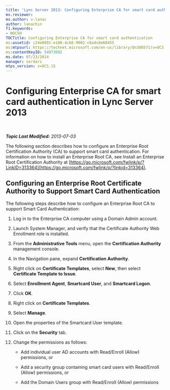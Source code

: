 ```yaml
---
title: 'Lync Server 2013: Configuring Enterprise CA for smart card authentication'
ms.reviewer: 
ms.author: v-lanac
author: lanachin
f1.keywords:
- NOCSH
TOCTitle: Configuring Enterprise CA for smart card authentication
ms:assetid: c24e0891-e108-4cb6-9902-c6a4c8e68455
ms:mtpsurl: https://technet.microsoft.com/en-us/library/Dn308571(v=OCS.15)
ms:contentKeyID: 54973692
ms.date: 07/23/2014
manager: serdars
mtps_version: v=OCS.15
---
```


<div data-xmlns="http://www.w3.org/1999/xhtml">

<div class="topic" data-xmlns="http://www.w3.org/1999/xhtml" data-msxsl="urn:schemas-microsoft-com:xslt" data-cs="https://msdn.microsoft.com/">

<div data-asp="https://msdn2.microsoft.com/asp">

# Configuring Enterprise CA for smart card authentication in Lync Server 2013

</div>

<div id="mainSection">

<div id="mainBody">

<span> </span>

_**Topic Last Modified:** 2013-07-03_

The following section describes how to configure an Enterprise Root Certification Authority (CA) to support smart card authentication. For information on how to install an Enterprise Root CA, see Install an Enterprise Root Certification Authority at [https://go.microsoft.com/fwlink/p/?LinkID=313364](https://go.microsoft.com/fwlink/p/?linkid=313364).

<div>

## Configuring an Enterprise Root Certificate Authority to Support Smart Card Authentication

The following steps describe how to configure an Enterprise Root CA to support Smart Card Authentication:

1.  Log in to the Enterprise CA computer using a Domain Admin account.

2.  Launch System Manager, and verify that the Certificate Authority Web Enrollment role is installed.

3.  From the **Administrative Tools** menu, open the **Certification Authority** management console.

4.  In the Navigation pane, expand **Certification Authority**.

5.  Right click on **Certificate Templates**, select **New**, then select **Certificate Template to Issue**.

6.  Select **Enrollment Agent**, **Smartcard User**, and **Smartcard Logon**.

7.  Click **OK**.

8.  Right click on **Certificate Templates**.

9.  Select **Manage**.

10. Open the properties of the Smartcard User template.

11. Click on the **Security** tab.

12. Change the permissions as follows:
    
      - Add individual user AD accounts with Read/Enroll (Allow) permissions, or
    
      - Add a security group containing smart card users with Read/Enroll (Allow) permissions, or
    
      - Add the Domain Users group with Read/Enroll (Allow) permissions

</div>

</div>

<span> </span>

</div>

</div>

</div>

